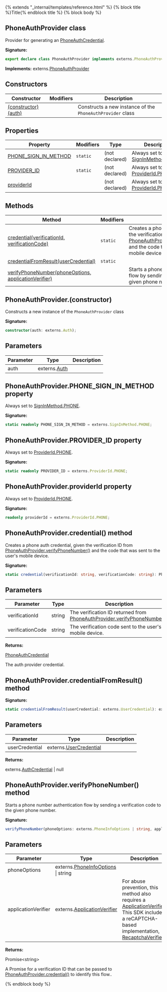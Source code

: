 {% extends "_internal/templates/reference.html" %}
{% block title %}Title{% endblock title %}
{% block body %}

## PhoneAuthProvider class

Provider for generating an [PhoneAuthCredential](./auth.phoneauthcredential.md#phoneauthcredential_class)<!-- -->.

<b>Signature:</b>

```typescript
export declare class PhoneAuthProvider implements externs.PhoneAuthProvider 
```
<b>Implements:</b> externs.[PhoneAuthProvider](./auth-types.phoneauthprovider.md#phoneauthprovider_class)

## Constructors

|  Constructor | Modifiers | Description |
|  --- | --- | --- |
|  [(constructor)(auth)](./auth.phoneauthprovider.md#phoneauthproviderconstructor) |  | Constructs a new instance of the <code>PhoneAuthProvider</code> class |

## Properties

|  Property | Modifiers | Type | Description |
|  --- | --- | --- | --- |
|  [PHONE\_SIGN\_IN\_METHOD](./auth.phoneauthprovider.md#phoneauthproviderphone_sign_in_method_property) | <code>static</code> | (not declared) | Always set to [SignInMethod.PHONE](./auth-types.md#signinmethodphone_enummember)<!-- -->. |
|  [PROVIDER\_ID](./auth.phoneauthprovider.md#phoneauthproviderprovider_id_property) | <code>static</code> | (not declared) | Always set to [ProviderId.PHONE](./auth-types.md#provideridphone_enummember)<!-- -->. |
|  [providerId](./auth.phoneauthprovider.md#phoneauthproviderproviderid_property) |  | (not declared) | Always set to [ProviderId.PHONE](./auth-types.md#provideridphone_enummember)<!-- -->. |

## Methods

|  Method | Modifiers | Description |
|  --- | --- | --- |
|  [credential(verificationId, verificationCode)](./auth.phoneauthprovider.md#phoneauthprovidercredential_method) | <code>static</code> | Creates a phone auth credential, given the verification ID from [PhoneAuthProvider.verifyPhoneNumber()](./auth.phoneauthprovider.md#phoneauthproviderverifyphonenumber_method) and the code that was sent to the user's mobile device. |
|  [credentialFromResult(userCredential)](./auth.phoneauthprovider.md#phoneauthprovidercredentialfromresult_method) | <code>static</code> |  |
|  [verifyPhoneNumber(phoneOptions, applicationVerifier)](./auth.phoneauthprovider.md#phoneauthproviderverifyphonenumber_method) |  | Starts a phone number authentication flow by sending a verification code to the given phone number. |

## PhoneAuthProvider.(constructor)

Constructs a new instance of the `PhoneAuthProvider` class

<b>Signature:</b>

```typescript
constructor(auth: externs.Auth);
```

## Parameters

|  Parameter | Type | Description |
|  --- | --- | --- |
|  auth | externs.[Auth](./auth-types.auth.md#auth_interface) |  |

## PhoneAuthProvider.PHONE\_SIGN\_IN\_METHOD property

Always set to [SignInMethod.PHONE](./auth-types.md#signinmethodphone_enummember)<!-- -->.

<b>Signature:</b>

```typescript
static readonly PHONE_SIGN_IN_METHOD = externs.SignInMethod.PHONE;
```

## PhoneAuthProvider.PROVIDER\_ID property

Always set to [ProviderId.PHONE](./auth-types.md#provideridphone_enummember)<!-- -->.

<b>Signature:</b>

```typescript
static readonly PROVIDER_ID = externs.ProviderId.PHONE;
```

## PhoneAuthProvider.providerId property

Always set to [ProviderId.PHONE](./auth-types.md#provideridphone_enummember)<!-- -->.

<b>Signature:</b>

```typescript
readonly providerId = externs.ProviderId.PHONE;
```

## PhoneAuthProvider.credential() method

Creates a phone auth credential, given the verification ID from [PhoneAuthProvider.verifyPhoneNumber()](./auth.phoneauthprovider.md#phoneauthproviderverifyphonenumber_method) and the code that was sent to the user's mobile device.

<b>Signature:</b>

```typescript
static credential(verificationId: string, verificationCode: string): PhoneAuthCredential;
```

## Parameters

|  Parameter | Type | Description |
|  --- | --- | --- |
|  verificationId | string | The verification ID returned from [PhoneAuthProvider.verifyPhoneNumber()](./auth.phoneauthprovider.md#phoneauthproviderverifyphonenumber_method)<!-- -->. |
|  verificationCode | string | The verification code sent to the user's mobile device. |

<b>Returns:</b>

[PhoneAuthCredential](./auth.phoneauthcredential.md#phoneauthcredential_class)

The auth provider credential.

## PhoneAuthProvider.credentialFromResult() method

<b>Signature:</b>

```typescript
static credentialFromResult(userCredential: externs.UserCredential): externs.AuthCredential | null;
```

## Parameters

|  Parameter | Type | Description |
|  --- | --- | --- |
|  userCredential | externs.[UserCredential](./auth-types.usercredential.md#usercredential_interface) |  |

<b>Returns:</b>

externs.[AuthCredential](./auth-types.authcredential.md#authcredential_class) \| null

## PhoneAuthProvider.verifyPhoneNumber() method

Starts a phone number authentication flow by sending a verification code to the given phone number.

<b>Signature:</b>

```typescript
verifyPhoneNumber(phoneOptions: externs.PhoneInfoOptions | string, applicationVerifier: externs.ApplicationVerifier): Promise<string>;
```

## Parameters

|  Parameter | Type | Description |
|  --- | --- | --- |
|  phoneOptions | externs.[PhoneInfoOptions](./auth-types.md#phoneinfooptions_type) \| string |  |
|  applicationVerifier | externs.[ApplicationVerifier](./auth-types.applicationverifier.md#applicationverifier_interface) | For abuse prevention, this method also requires a [ApplicationVerifier](./auth-types.applicationverifier.md#applicationverifier_interface)<!-- -->. This SDK includes a reCAPTCHA-based implementation, [RecaptchaVerifier](./auth.recaptchaverifier.md#recaptchaverifier_class)<!-- -->. |

<b>Returns:</b>

Promise&lt;string&gt;

A Promise for a verification ID that can be passed to [PhoneAuthProvider.credential()](./auth.phoneauthprovider.md#phoneauthprovidercredential_method) to identify this flow..

{% endblock body %}
